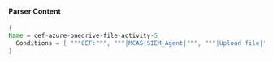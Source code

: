 #### Parser Content
```Java
{
Name = cef-azure-onedrive-file-activity-5
  Conditions = [ """CEF:""", """|MCAS|SIEM_Agent|""", """|Upload file|""" ]
}
```